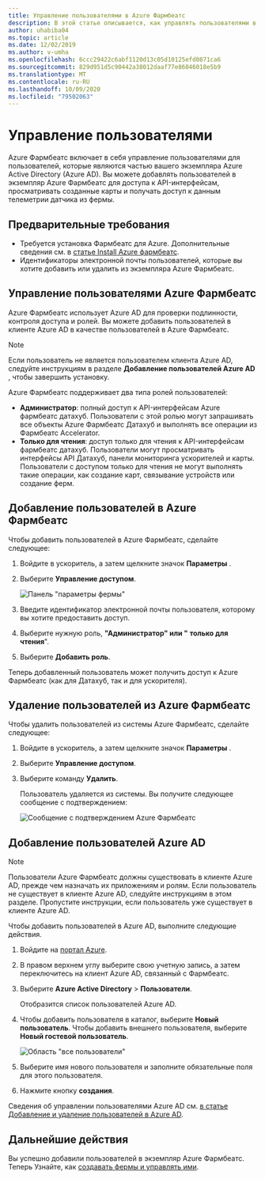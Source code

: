 ```yaml
---
title: Управление пользователями в Azure Фармбеатс
description: В этой статье описывается, как управлять пользователями в Azure Фармбеатс.
author: uhabiba04
ms.topic: article
ms.date: 12/02/2019
ms.author: v-umha
ms.openlocfilehash: 6ccc29422c6abf1120d13c05d10125efd0871ca6
ms.sourcegitcommit: 829d951d5c90442a38012daaf77e86046018e5b9
ms.translationtype: MT
ms.contentlocale: ru-RU
ms.lasthandoff: 10/09/2020
ms.locfileid: "79502063"
---
```

# <a name="manage-users"></a>Управление пользователями

Azure Фармбеатс включает в себя управление пользователями для пользователей, которые являются частью вашего экземпляра Azure Active Directory (Azure AD). Вы можете добавлять пользователей в экземпляр Azure Фармбеатс для доступа к API-интерфейсам, просматривать созданные карты и получать доступ к данным телеметрии датчика из фермы.

## <a name="prerequisites"></a>Предварительные требования

- Требуется установка Фармбеатс для Azure. Дополнительные сведения см. в [статье Install Azure фармбеатс](install-azure-farmbeats.md).
- Идентификаторы электронной почты пользователей, которые вы хотите добавить или удалить из экземпляра Azure Фармбеатс.

## <a name="manage-azure-farmbeats-users"></a>Управление пользователями Azure Фармбеатс

Azure Фармбеатс использует Azure AD для проверки подлинности, контроля доступа и ролей. Вы можете добавить пользователей в клиенте Azure AD в качестве пользователей в Azure Фармбеатс.

> [!NOTE]
> Если пользователь не является пользователем клиента Azure AD, следуйте инструкциям в разделе **Добавление пользователей Azure AD** , чтобы завершить установку.

Azure Фармбеатс поддерживает два типа ролей пользователей:

 - **Администратор**: полный доступ к API-интерфейсам Azure фармбеатс датахуб. Пользователи с этой ролью могут запрашивать все объекты Azure Фармбеатс Датахуб и выполнять все операции из Фармбеатс Accelerator.
 - **Только для чтения**: доступ только для чтения к API-интерфейсам фармбеатс датахуб. Пользователи могут просматривать интерфейсы API Датахуб, панели мониторинга ускорителей и карты. Пользователи с доступом только для чтения не могут выполнять такие операции, как создание карт, связывание устройств или создание ферм.

## <a name="add-users-to-azure-farmbeats"></a>Добавление пользователей в Azure Фармбеатс

Чтобы добавить пользователей в Azure Фармбеатс, сделайте следующее:

1. Войдите в ускоритель, а затем щелкните значок **Параметры** .
2. Выберите **Управление доступом**.

    ![Панель "параметры фермы"](./media/create-farms-in-azure-farmbeats/settings-users-1.png)

3. Введите идентификатор электронной почты пользователя, которому вы хотите предоставить доступ.
4. Выберите нужную роль, **"Администратор" или "** **только для чтения**".
5. Выберите **Добавить роль**.

Теперь добавленный пользователь может получить доступ к Azure Фармбеатс (как для Датахуб, так и для ускорителя).

## <a name="delete-users-from-azure-farmbeats"></a>Удаление пользователей из Azure Фармбеатс

Чтобы удалить пользователей из системы Azure Фармбеатс, сделайте следующее:

1. Войдите в ускоритель, а затем щелкните значок **Параметры** .
2. Выберите **Управление доступом**.
3. Выберите команду **Удалить**.

   Пользователь удаляется из системы. Вы получите следующее сообщение с подтверждением:

   ![Сообщение с подтверждением Azure Фармбеатс](./media/create-farms-in-azure-farmbeats/manage-users-2.png)

## <a name="add-azure-ad-users"></a>Добавление пользователей Azure AD

> [!NOTE]
> Пользователи Azure Фармбеатс должны существовать в клиенте Azure AD, прежде чем назначать их приложениям и ролям. Если пользователь не существует в клиенте Azure AD, следуйте инструкциям в этом разделе. Пропустите инструкции, если пользователь уже существует в клиенте Azure AD.

Чтобы добавить пользователей в Azure AD, выполните следующие действия.

1. Войдите на [портал Azure](https://portal.azure.com/).
2. В правом верхнем углу выберите свою учетную запись, а затем переключитесь на клиент Azure AD, связанный с Фармбеатс.
3. Выберите **Azure Active Directory** > **Пользователи**.

    Отобразится список пользователей Azure AD.

4. Чтобы добавить пользователя в каталог, выберите **Новый пользователь**. Чтобы добавить внешнего пользователя, выберите **Новый гостевой пользователь**.

    ![Область "все пользователи"](./media/create-farms-in-azure-farmbeats/manage-users-3.png)

5. Выберите имя нового пользователя и заполните обязательные поля для этого пользователя.
6. Нажмите кнопку **создания**.

Сведения об управлении пользователями Azure AD см. [в статье Добавление и удаление пользователей в Azure AD](https://docs.microsoft.com/azure/active-directory/fundamentals/add-users-azure-active-directory/).

## <a name="next-steps"></a>Дальнейшие действия

Вы успешно добавили пользователей в экземпляр Azure Фармбеатс. Теперь Узнайте, как [создавать фермы и управлять ими](manage-farms-in-azure-farmbeats.md#create-farms).
